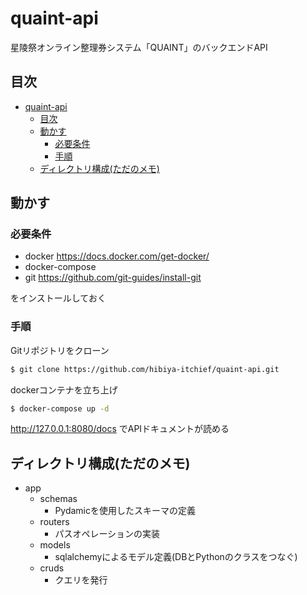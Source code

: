 # quaint-api
星陵祭オンライン整理券システム「QUAINT」のバックエンドAPI
## 目次
- [quaint-api](#quaint-api)
  - [目次](#目次)
  - [動かす](#動かす)
    - [必要条件](#必要条件)
    - [手順](#手順)
  - [ディレクトリ構成(ただのメモ)](#ディレクトリ構成ただのメモ)

## 動かす
### 必要条件
- docker https://docs.docker.com/get-docker/
- docker-compose
- git https://github.com/git-guides/install-git

をインストールしておく

### 手順
Gitリポジトリをクローン
```sh
$ git clone https://github.com/hibiya-itchief/quaint-api.git
```
dockerコンテナを立ち上げ
```sh
$ docker-compose up -d
```

http://127.0.0.1:8080/docs でAPIドキュメントが読める


## ディレクトリ構成(ただのメモ)
- app
  - schemas
    - Pydamicを使用したスキーマの定義
  - routers
    - パスオペレーションの実装
  - models
    - sqlalchemyによるモデル定義(DBとPythonのクラスをつなぐ)
  - cruds
    - クエリを発行

